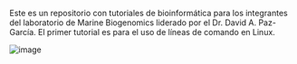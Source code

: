 Este es un repositorio con tutoriales de bioinformática para  los integrantes del laboratorio de Marine Biogenomics liderado por el Dr. David A. Paz-García. El primer tutorial es para el uso de líneas de comando en Linux.

![image](https://github.com/user-attachments/assets/5fc5ac1c-902f-46ff-8d86-96527fd78920)
